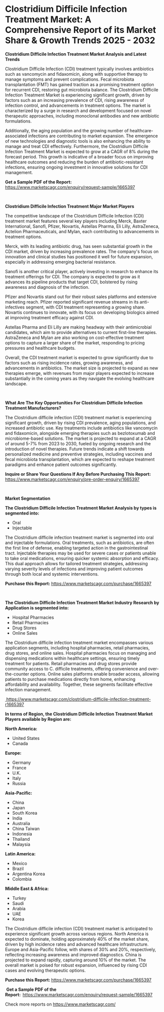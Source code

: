 <p><h1>Clostridium Difficile Infection Treatment Market: A Comprehensive Report of its Market Share & Growth Trends 2025 - 2032</h1></p><p><strong>Clostridium Difficile Infection Treatment Market Analysis and Latest Trends</strong></p>
<p><p>Clostridium Difficile Infection (CDI) treatment typically involves antibiotics such as vancomycin and fidaxomicin, along with supportive therapy to manage symptoms and prevent complications. Fecal microbiota transplantation (FMT) has gained traction as a promising treatment option for recurrent CDI, restoring gut microbiota balance. The Clostridium Difficile Infection Treatment Market is experiencing significant growth, driven by factors such as an increasing prevalence of CDI, rising awareness of infection control, and advancements in treatment options. The market is characterized by a surge in research and development focused on novel therapeutic approaches, including monoclonal antibodies and new antibiotic formulations. </p><p>Additionally, the aging population and the growing number of healthcare-associated infections are contributing to market expansion. The emergence of new technologies and diagnostic tools is also enhancing the ability to manage and treat CDI effectively. Furthermore, the Clostridium Difficile Infection Treatment Market is expected to grow at a CAGR of 8% during the forecast period. This growth is indicative of a broader focus on improving healthcare outcomes and reducing the burden of antibiotic-resistant infections, ensuring ongoing investment in innovative solutions for CDI management.</p></p>
<p><strong>Get a Sample PDF of the Report:&nbsp;</strong> <a href="https://www.marketscagr.com/enquiry/request-sample/1665397?utm_campaign=2480&utm_medium=2&utm_source=Github&utm_content=ia&utm_term=03032025&utm_id=clostridium-difficile-infection-treatment">https://www.marketscagr.com/enquiry/request-sample/1665397</a></p>
<p>&nbsp;</p>
<p><strong>Clostridium Difficile Infection Treatment Major Market Players</strong></p>
<p><p>The competitive landscape of the Clostridium Difficile Infection (CDI) treatment market features several key players including Merck, Baxter International, Sanofi, Pfizer, Novartis, Astellas Pharma, Eli Lilly, AstraZeneca, Actelion Pharmaceuticals, and Mylan, each contributing to advancements in treatment options.</p><p>Merck, with its leading antibiotic drug, has seen substantial growth in the CDI market, driven by increasing prevalence rates. The company's focus on innovation and clinical studies has positioned it well for future expansion, especially in addressing emerging bacterial resistance.</p><p>Sanofi is another critical player, actively investing in research to enhance its treatment offerings for CDI. The company is expected to grow as it advances its pipeline products that target CDI, bolstered by rising awareness and diagnosis of the infection.</p><p>Pfizer and Novartis stand out for their robust sales platforms and extensive marketing reach. Pfizer reported significant revenue streams in its anti-infectives segment, with CDI treatment representing a growing share. Novartis continues to innovate, with its focus on developing biologics aimed at improving treatment efficacy against CDI.</p><p>Astellas Pharma and Eli Lilly are making headway with their antimicrobial candidates, which aim to provide alternatives to current first-line therapies. AstraZeneca and Mylan are also working on cost-effective treatment options to capture a larger share of the market, responding to pricing pressures and healthcare budgets.</p><p>Overall, the CDI treatment market is expected to grow significantly due to factors such as rising incidence rates, growing awareness, and advancements in antibiotics. The market size is projected to expand as new therapies emerge, with revenues from major players expected to increase substantially in the coming years as they navigate the evolving healthcare landscape.</p></p>
<p>&nbsp;</p>
<p><strong>What Are The Key Opportunities For Clostridium Difficile Infection Treatment Manufacturers?</strong></p>
<p><p>The Clostridium difficile infection (CDI) treatment market is experiencing significant growth, driven by rising CDI prevalence, aging populations, and increased antibiotic use. Key treatments include antibiotics like vancomycin and fidaxomicin, alongside emerging therapies such as bezlotoxumab and microbiome-based solutions. The market is projected to expand at a CAGR of around 5-7% from 2023 to 2030, fueled by ongoing research and the introduction of novel therapies. Future trends indicate a shift towards personalized medicine and preventive strategies, including vaccines and fecal microbiota transplantation, which are expected to reshape treatment paradigms and enhance patient outcomes significantly.</p></p>
<p><strong>Inquire or Share Your Questions If Any Before Purchasing This Report:</strong> <a href="https://www.marketscagr.com/enquiry/pre-order-enquiry/1665397?utm_campaign=2480&utm_medium=2&utm_source=Github&utm_content=ia&utm_term=03032025&utm_id=clostridium-difficile-infection-treatment">https://www.marketscagr.com/enquiry/pre-order-enquiry/1665397</a></p>
<p>&nbsp;</p>
<p><strong>Market Segmentation</strong></p>
<p><strong>The Clostridium Difficile Infection Treatment Market Analysis by types is segmented into:</strong></p>
<p><ul><li>Oral</li><li>Injectable</li></ul></p>
<p><p>The Clostridium difficile infection treatment market is segmented into oral and injectable formulations. Oral treatments, such as antibiotics, are often the first line of defense, enabling targeted action in the gastrointestinal tract. Injectable therapies may be used for severe cases or patients unable to take oral medications, ensuring quicker systemic absorption and efficacy. This dual approach allows for tailored treatment strategies, addressing varying severity levels of infections and improving patient outcomes through both local and systemic interventions.</p></p>
<p><strong>Purchase this Report:&nbsp;</strong><a href="https://www.marketscagr.com/purchase/1665397?utm_campaign=2480&utm_medium=2&utm_source=Github&utm_content=ia&utm_term=03032025&utm_id=clostridium-difficile-infection-treatment">https://www.marketscagr.com/purchase/1665397</a></p>
<p>&nbsp;</p>
<p><strong>The Clostridium Difficile Infection Treatment Market Industry Research by Application is segmented into:</strong></p>
<p><ul><li>Hospital Pharmacies</li><li>Retail Pharmacies</li><li>Drug Stores</li><li>Online Sales</li></ul></p>
<p><p>The Clostridium difficile infection treatment market encompasses various application segments, including hospital pharmacies, retail pharmacies, drug stores, and online sales. Hospital pharmacies focus on managing and dispensing medications within healthcare settings, ensuring timely treatment for patients. Retail pharmacies and drug stores provide community access to C. difficile treatments, offering convenience and over-the-counter options. Online sales platforms enable broader access, allowing patients to purchase medications directly from home, enhancing affordability and availability. Together, these segments facilitate effective infection management.</p></p>
<p><a href="https://www.marketscagr.com/clostridium-difficile-infection-treatment-r1665397?utm_campaign=2480&utm_medium=2&utm_source=Github&utm_content=ia&utm_term=03032025&utm_id=clostridium-difficile-infection-treatment">&nbsp;https://www.marketscagr.com/clostridium-difficile-infection-treatment-r1665397</a></p>
<p><strong>In terms of Region, the Clostridium Difficile Infection Treatment Market Players available by Region are:</strong></p>
<p>
    <p> <strong> North America: </strong>
        <ul>
            <li>United States</li>
            <li>Canada</li>
        </ul>
        </p> 
    <p> <strong> Europe: </strong>
        <ul>
            <li>Germany</li>
            <li>France</li>
            <li>U.K.</li>
            <li>Italy</li>
            <li>Russia</li>
        </ul>
        </p> 
    <p> <strong> Asia-Pacific: </strong>
        <ul>
            <li>China</li>
            <li>Japan</li>
            <li>South Korea</li>
            <li>India</li>
            <li>Australia</li>
            <li>China Taiwan</li>
            <li>Indonesia</li>
            <li>Thailand</li>
            <li>Malaysia</li>
        </ul>
        </p> 
    <p> <strong> Latin America: </strong>
        <ul>
            <li>Mexico</li>
            <li>Brazil</li>
            <li>Argentina Korea</li>
            <li>Colombia</li>
        </ul>
        </p> 
    <p> <strong> Middle East & Africa: </strong>
        <ul>
            <li>Turkey</li>
            <li>Saudi</li>
            <li>Arabia</li>
            <li>UAE</li>
            <li>Korea</li>
        </ul>
    </p>
    </p>
<p><p>The Clostridium difficile infection (CDI) treatment market is anticipated to experience significant growth across various regions. North America is expected to dominate, holding approximately 40% of the market share, driven by high incidence rates and advanced healthcare infrastructure. Europe and Asia-Pacific follow, with shares of 30% and 20%, respectively, reflecting increasing awareness and improved diagnostics. China is projected to expand rapidly, capturing around 10% of the market. The overall market is poised for robust expansion, influenced by rising CDI cases and evolving therapeutic options.</p></p>
<p><strong>Purchase this Report: </strong><a href="https://www.marketscagr.com/purchase/1665397?utm_campaign=2480&utm_medium=2&utm_source=Github&utm_content=ia&utm_term=03032025&utm_id=clostridium-difficile-infection-treatment">https://www.marketscagr.com/purchase/1665397</a></p>
<p>&nbsp;<strong>Get a Sample PDF of the Report:&nbsp;&nbsp;</strong><a href="https://www.marketscagr.com/enquiry/request-sample/1665397?utm_campaign=2480&utm_medium=2&utm_source=Github&utm_content=ia&utm_term=03032025&utm_id=clostridium-difficile-infection-treatment">https://www.marketscagr.com/enquiry/request-sample/1665397</a></p>
<p><strong></strong></p>
<p>Check more reports on <a href="https://www.marketscagr.com/?utm_campaign=2480&utm_medium=2&utm_source=Github&utm_content=ia&utm_term=03032025&utm_id=clostridium-difficile-infection-treatment">https://www.marketscagr.com/</a></p>